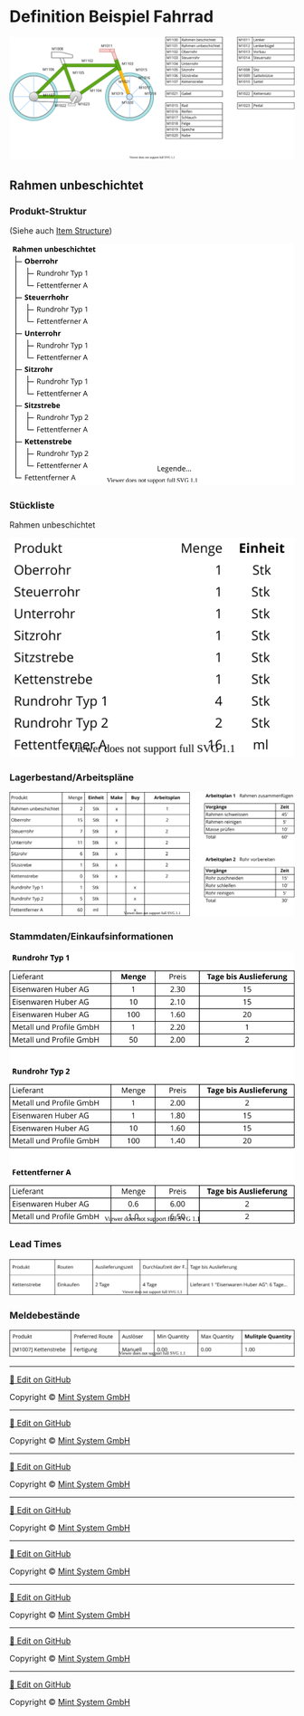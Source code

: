 # Definition Beispiel Fahrrad

![](././././././././best-practice-definition-beispiel-fahrrad.svg)

## Rahmen unbeschichtet

### Produkt-Struktur

(Siehe auch [Item Structure](////////best-practice-item-structure.html.html.html.html.html.html.html.html))

![](././././././././theorie-item-structure-rahmen-unbeschichtet.svg)

### Stückliste

Rahmen unbeschichtet

![](././././././././best-practice-definition-beispiel-fahrrad-bom.svg)

### Lagerbestand/Arbeitspläne

![](././././././././theorie-rahmen-unbeschichtet-lagerbestand-arbeitsplane.svg)

### Stammdaten/Einkaufsinformationen

![](././././././././theorie-stammdaten-einkaufsinformationen.svg)

### Lead Times

![](././././././././best-practice-definition-beispiel-fahrrad-lead-times.svg)

### Meldebestände

![](././././././././best-practice-definition-beispiel-fahrrad-meldebestande.svg)



<hr>

[📝 Edit on GitHub](///////https://github.com/mint-system/odoo-handbuch/blob/master/best-practice-definition-beispiel-fahrrad.html.html.html.html.html.html.html)

<footer>Copyright © <a href="https://www.mint-system.ch/">Mint System GmbH</a></footer>

<hr>

[📝 Edit on GitHub](//////https://github.com/mint-system/odoo-handbuch/blob/master/best-practice-definition-beispiel-fahrrad.html.html.html.html.html.html)

<footer>Copyright © <a href="https://www.mint-system.ch/">Mint System GmbH</a></footer>

<hr>

[📝 Edit on GitHub](/////https://github.com/mint-system/odoo-handbuch/blob/master/best-practice-definition-beispiel-fahrrad.html.html.html.html.html)

<footer>Copyright © <a href="https://www.mint-system.ch/">Mint System GmbH</a></footer>

<hr>

[📝 Edit on GitHub](////https://github.com/mint-system/odoo-handbuch/blob/master/best-practice-definition-beispiel-fahrrad.html.html.html.html)

<footer>Copyright © <a href="https://www.mint-system.ch/">Mint System GmbH</a></footer>

<hr>

[📝 Edit on GitHub](///https://github.com/mint-system/odoo-handbuch/blob/master/best-practice-definition-beispiel-fahrrad.html.html.html)

<footer>Copyright © <a href="https://www.mint-system.ch/">Mint System GmbH</a></footer>

<hr>

[📝 Edit on GitHub](//https://github.com/mint-system/odoo-handbuch/blob/master/best-practice-definition-beispiel-fahrrad.html.html)

<footer>Copyright © <a href="https://www.mint-system.ch/">Mint System GmbH</a></footer>

<hr>

[📝 Edit on GitHub](/https://github.com/mint-system/odoo-handbuch/blob/master/best-practice-definition-beispiel-fahrrad.html)

<footer>Copyright © <a href="https://www.mint-system.ch/">Mint System GmbH</a></footer>

<hr>

[📝 Edit on GitHub](https://github.com/Mint-System/Odoo-Handbuch/blob/master/best-practice-definition-beispiel-fahrrad.md)

<footer>Copyright © <a href="https://www.mint-system.ch/">Mint System GmbH</a></footer>